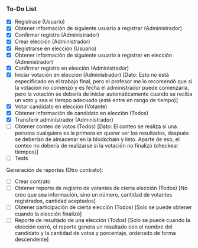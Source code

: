 ### To-Do List

- [x] Registrase (Usuario)
- [x] Obtener información de siguiente usuario a registrar (Administrador)
- [x] Confirmar registro (Administrador)
- [x] Crear elección (Administrador)
- [x] Registrarse en elección (Usuario)
- [x] Obtener información de siguiente usuario a registrar en elección (Administrador)
- [x] Confirmar registro en elección (Administrador)
- [x] Iniciar votación en elección (Administrador) [Dato: Esto no está especificado en el trabajo final, pero el profesor me lo recomendó que si la votación no comenzó y es fecha el administrador puede comenzarla, pero la votación se debería de iniciar automáticamente cuando se reciba un voto y sea el tiempo adecuado (esté entre en rango de tiempo)]
- [x] Votar candidato en elección (Votante)
- [x] Obtener información de candidato en elección (Todos)
- [x] Transferir administrador (Administrador)
- [ ] Obtener conteo de votos (Todos) [Dato: El conteo se realiza si una persona cualquiera es la primera en querer ver los resultados, después se deberían de almacenar en la blockchain y listo. Aparte de eso, el conteo no debería de realizarse si la votación no finalizó (checkear tiempos)]
- [ ] Tests

Generación de reportes (Otro contrato):
- [ ] Crear contrato
- [ ] Obtener reporte de registro de votantes de cierta elección (Todos) [No creo que sea información, sino un número, cantidad de votantes registrados, cantidad aceptados]
- [ ] Obtener participación de cierta elección (Todos) [Solo se puede obtener cuando la elección finalizó]
- [ ] Reporte de resultado de una elección (Todos) [Solo se puede cuando la elección cerró, el reporte genera un resultado con el nombre del candidato y la cantidad de votos y porcentaje, ordenado de forma descendente]
